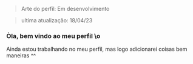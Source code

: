 > Arte do perfil: Em desenvolvimento

> ultima atualização: 18/04/23

### Òla, bem vindo ao meu perfil \o

Ainda estou trabalhando no meu perfil, mas logo adicionarei coisas bem maneiras ^^
